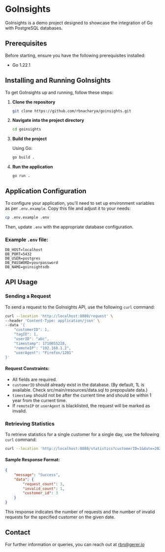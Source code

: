 # GoInsights

GoInsights is a demo project designed to showcase the integration of Go with PostgreSQL databases.

## Prerequisites

Before starting, ensure you have the following prerequisites installed:

- Go 1.22.1

## Installing and Running GoInsights

To get GoInsights up and running, follow these steps:

1. **Clone the repository**

    ```sh
    git clone https://github.com/rbnacharya/goinsights.git
    ```

2. **Navigate into the project directory**

    ```sh
    cd goinsights
    ```

3. **Build the project**

   Using Go:
    ```sh
    go build .
    ```

4. **Run the application**

    ```sh
    go run .
    ```

## Application Configuration

To configure your application, you'll need to set up environment variables as per `.env.example`. Copy this file and adjust it to your needs:

```sh
cp .env.example .env
```

Then, update `.env` with the appropriate database configuration.

### Example `.env` file:

```
DB_HOST=localhost
DB_PORT=5432
DB_USER=postgres
DB_PASSWORD=yourpassword
DB_NAME=goinsightsdb
```

## API Usage

### Sending a Request

To send a request to the GoInsights API, use the following `curl` command:

```sh
curl --location 'http://localhost:8080/request' \
--header 'Content-Type: application/json' \
--data '{
    "customerID": 1,
    "tagID": 1,
    "userID": "abc",
    "timestamp": 1710055228,
    "remoteIP": "192.168.1.2",
    "userAgent": "Firefox/1201"
}'
```

#### Request Constraints:

- All fields are required.
- `customerID` should already exist in the database. (By default, 1L is available. Check src/main/resources/data.sql to prepopulate data.)
- `timestamp` should not be after the current time and should be within 1 year from the current time.
- If `remoteIP` or `userAgent` is blacklisted, the request will be marked as invalid.

### Retrieving Statistics

To retrieve statistics for a single customer for a single day, use the following `curl` command:

```sh
curl --location 'http://localhost:8080/statistics?customerID=1&date=2024-03-10'
```

#### Sample Response Format:

```json
{
    "message": "Success",
    "data": {
        "request_count": 3,
        "invalid_count": 1,
        "customer_id": 3
    }
}
```

This response indicates the number of requests and the number of invalid requests for the specified customer on the given date.

## Contact

For further information or queries, you can reach out at rbn@gerer.io